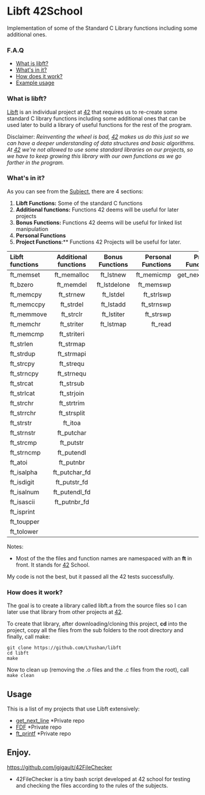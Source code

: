 # Libft 42School
Implementation of some of the Standard C Library functions including some additional ones.

### F.A.Q
* [What is libft?](#what-is-libft)
* [What's in it?](#whats-in-it)
* [How does it work?](#how-does-it-work)
* [Example usage](#example-usage)

### What is libft?
[Libft][1] is an individual project at [42][2] that requires us to re-create some standard C library functions including some additional ones that can be used later to build a library of useful functions for the rest of the program.

Disclaimer: *Reinventing the wheel is bad, [42][2] makes us do this just so we can have a deeper understanding of data structures and basic algorithms. At [42][2] we're not allowed to use some standard libraries on our projects, so we have to keep growing this library with our own functions as we go farther in the program.*

### What's in it?

As you can see from the [Subject][1], there are 4 sections:

1.  **Libft Functions:** Some of the standard C functions
2.  **Additional functions:** Functions 42 deems will be useful for later projects
3.  **Bonus Functions:** Functions 42 deems will be useful for linked list manipulation
4.  **Personal Functions** 
5.  **Project Functions**:** Functions 42 Projects will be useful for later.


Libft functions | Additional functions | Bonus Functions | Personal Functions | Project Functions
:----------- | :-----------: | :-----------: | -----------: | -----------:
ft_memset		| ft_memalloc	| ft_lstnew		| ft_memicmp | get_next_line
ft_bzero		| ft_memdel		| ft_lstdelone	| ft_memswp
ft_memcpy		| ft_strnew		| ft_lstdel		| ft_strlswp
ft_memccpy		| ft_strdel		| ft_lstadd		| ft_strnswp
ft_memmove		| ft_strclr		| ft_lstiter	| ft_strswp
ft_memchr		| ft_striter	| ft_lstmap		| ft_read
ft_memcmp		| ft_striteri	|				| 
ft_strlen		| ft_strmap		|				| 
ft_strdup		| ft_strmapi	|				| 
ft_strcpy		| ft_strequ		|				| 
ft_strncpy		| ft_strnequ	|			| 
ft_strcat		| ft_strsub		| |
ft_strlcat		| ft_strjoin	| | 
ft_strchr		| ft_strtrim	| | 
ft_strrchr		| ft_strsplit	| | 
ft_strstr		| ft_itoa		| | 
ft_strnstr		| ft_putchar	| | 
ft_strcmp		| ft_putstr		| | 
ft_strncmp		| ft_putendl	| | 
ft_atoi		| ft_putnbr		| | 
ft_isalpha		| ft_putchar_fd	| | 
ft_isdigit		| ft_putstr_fd	| | 
ft_isalnum		| ft_putendl_fd	| | 
ft_isascii		| ft_putnbr_fd	| | 
ft_isprint		|| | 
ft_toupper		| | | 
ft_tolower		| | | 


Notes:

- Most of the the files and function names are namespaced with an **ft** in front. It stands for [42][2] School.

My code is not the best, but it passed all the 42 tests successfully.

### How does it work?

The goal is to create a library called libft.a from the source files so I can later use that library from other projects at [42][2].

To create that library, after downloading/cloning this project, **cd** into the project, copy all the files from the sub folders to the root directory and finally, call make:

	git clone https://github.com/LYushan/libft
	cd libft
	make


Now to clean up (removing the .o files and the .c files from the root), call `make clean`


## Usage

This is a list of my projects that use Libft extensively:

* [get_next_line](https://github.com/dom0ng/get_next_line) *Private repo
* [FDF](https://github.com/dom0ng/FDF) *Private repo
* [ft_printf](https://github.com/dom0ng/ft_printf) *Private repo

## Enjoy.


https://github.com/jgigault/42FileChecker
* 42FileChecker is a tiny bash script developed at 42 school for testing and checking the files according to the rules of the subjects.

[1]: https://github.com/LYushan/libft/blob/master/libft.fr.pdf "Libft PDF"
[2]: http://www.42.fr/ "42 PARIS"
